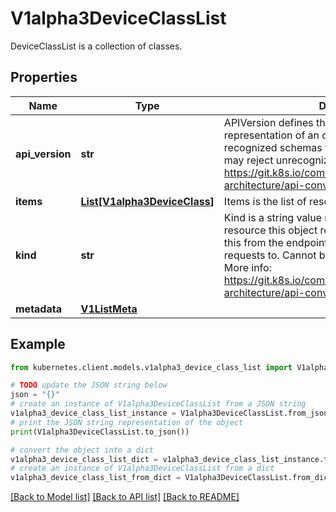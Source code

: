 # V1alpha3DeviceClassList

DeviceClassList is a collection of classes.

## Properties

Name | Type | Description | Notes
------------ | ------------- | ------------- | -------------
**api_version** | **str** | APIVersion defines the versioned schema of this representation of an object. Servers should convert recognized schemas to the latest internal value, and may reject unrecognized values. More info: https://git.k8s.io/community/contributors/devel/sig-architecture/api-conventions.md#resources | [optional] 
**items** | [**List[V1alpha3DeviceClass]**](V1alpha3DeviceClass.md) | Items is the list of resource classes. | 
**kind** | **str** | Kind is a string value representing the REST resource this object represents. Servers may infer this from the endpoint the kubernetes.client submits requests to. Cannot be updated. In CamelCase. More info: https://git.k8s.io/community/contributors/devel/sig-architecture/api-conventions.md#types-kinds | [optional] 
**metadata** | [**V1ListMeta**](V1ListMeta.md) |  | [optional] 

## Example

```python
from kubernetes.client.models.v1alpha3_device_class_list import V1alpha3DeviceClassList

# TODO update the JSON string below
json = "{}"
# create an instance of V1alpha3DeviceClassList from a JSON string
v1alpha3_device_class_list_instance = V1alpha3DeviceClassList.from_json(json)
# print the JSON string representation of the object
print(V1alpha3DeviceClassList.to_json())

# convert the object into a dict
v1alpha3_device_class_list_dict = v1alpha3_device_class_list_instance.to_dict()
# create an instance of V1alpha3DeviceClassList from a dict
v1alpha3_device_class_list_from_dict = V1alpha3DeviceClassList.from_dict(v1alpha3_device_class_list_dict)
```
[[Back to Model list]](../README.md#documentation-for-models) [[Back to API list]](../README.md#documentation-for-api-endpoints) [[Back to README]](../README.md)


